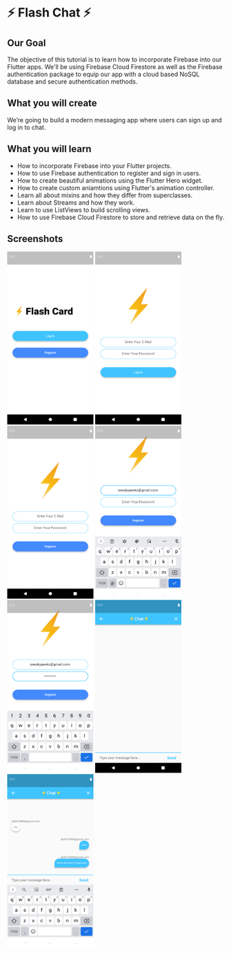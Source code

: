 # ⚡️ Flash Chat ⚡️

## Our Goal

The objective of this tutorial is to learn how to incorporate Firebase into our Flutter apps. We'll be using Firebase Cloud Firestore as well as the Firebase authentication package to equip our app with a cloud based NoSQL database and secure authentication methods.

## What you will create

We’re going to build a modern messaging app where users can sign up and log in to chat.

## What you will learn

- How to incorporate Firebase into your Flutter projects.
- How to use Firebase authentication to register and sign in users.
- How to create beautiful animations using the Flutter Hero widget.
- How to create custom aniamtions using Flutter's animation controller.
- Learn all about mixins and how they differ from superclasses.
- Learn about Streams and how they work.
- Learn to use ListViews to build scrolling views.
- How to use Firebase Cloud Firestore to store and retrieve data on the fly.

## Screenshots

<img src="Screenshots/Screenshots (1).png" width="200" height="400"> <img src="Screenshots/Screenshots (2).png" width="200" height="400"> <img src="Screenshots/Screenshots (3).png" width="200" height="400"> <img src="Screenshots/Screenshots (4).png" width="200" height="400"> <img src="Screenshots/Screenshots (5).png" width="200" height="400"> <img src="Screenshots/Screenshots (6).png" width="200" height="400"> <img src="Screenshots/Screenshots (7).png" width="200" height="400"> 
